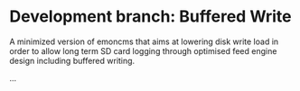 # Development branch: Buffered Write

A minimized version of emoncms that aims at lowering disk write load in order to allow long term SD card logging through optimised feed engine design including buffered writing.

...



